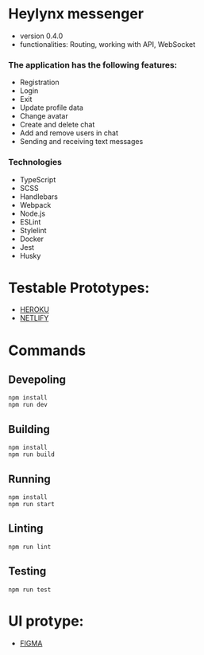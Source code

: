 
# Heylynx messenger

* version 0.4.0
* functionalities: Routing, working with API, WebSocket

### The application has the following features:
* Registration
* Login
* Exit
* Update profile data
* Change avatar
* Create and delete chat
* Add and remove users in chat
* Sending and receiving text messages

### Technologies
* TypeScript
* SCSS
* Handlebars
* Webpack
* Node.js
* ESLint
* Stylelint
* Docker
* Jest
* Husky

# Testable Prototypes: 

* [HEROKU](https://heylynx.herokuapp.com/)
* [NETLIFY](https://incomparable-crostata-51d4dc.netlify.app/)

# Commands

## Devepoling
```
npm install
npm run dev
```

## Building
```
npm install
npm run build
```

## Running
```
npm install
npm run start
```

## Linting
```
npm run lint
```

## Testing
```
npm run test
```

# UI protype: 

* [FIGMA](https://www.figma.com/file/L0HXF6RQP5MDU5xrPIrC0d/Heylynx?node-id=0%3A1)
